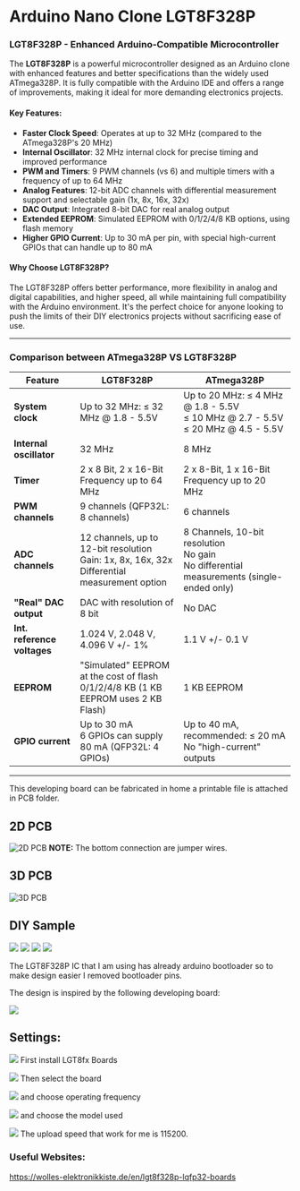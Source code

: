 # Arduino Nano Clone LGT8F328P

### LGT8F328P - Enhanced Arduino-Compatible Microcontroller

The **LGT8F328P** is a powerful microcontroller designed as an Arduino clone with enhanced features and better specifications than the widely used ATmega328P. It is fully compatible with the Arduino IDE and offers a range of improvements, making it ideal for more demanding electronics projects.

#### Key Features:
- **Faster Clock Speed**: Operates at up to 32 MHz (compared to the ATmega328P's 20 MHz)
- **Internal Oscillator**: 32 MHz internal clock for precise timing and improved performance
- **PWM and Timers**: 9 PWM channels (vs 6) and multiple timers with a frequency of up to 64 MHz
- **Analog Features**: 12-bit ADC channels with differential measurement support and selectable gain (1x, 8x, 16x, 32x)
- **DAC Output**: Integrated 8-bit DAC for real analog output
- **Extended EEPROM**: Simulated EEPROM with 0/1/2/4/8 KB options, using flash memory
- **Higher GPIO Current**: Up to 30 mA per pin, with special high-current GPIOs that can handle up to 80 mA

#### Why Choose LGT8F328P?
The LGT8F328P offers better performance, more flexibility in analog and digital capabilities, and higher speed, all while maintaining full compatibility with the Arduino environment. It's the perfect choice for anyone looking to push the limits of their DIY electronics projects without sacrificing ease of use.

---

### Comparison between ATmega328P VS LGT8F328P


| Feature                        | LGT8F328P                                          | ATmega328P                                      |
|---------------------------------|---------------------------------------------------|-------------------------------------------------|
| **System clock**                | Up to 32 MHz: ≤ 32 MHz @ 1.8 - 5.5V               | Up to 20 MHz: ≤ 4 MHz @ 1.8 - 5.5V <br> ≤ 10 MHz @ 2.7 - 5.5V <br> ≤ 20 MHz @ 4.5 - 5.5V |
| **Internal oscillator**         | 32 MHz                                            | 8 MHz                                           |
| **Timer**                       | 2 x 8 Bit, 2 x 16-Bit <br> Frequency up to 64 MHz | 2 x 8-Bit, 1 x 16-Bit <br> Frequency up to 20 MHz |
| **PWM channels**                | 9 channels (QFP32L: 8 channels)                   | 6 channels                                      |
| **ADC channels**                | 12 channels, up to 12-bit resolution <br> Gain: 1x, 8x, 16x, 32x <br> Differential measurement option | 8 Channels, 10-bit resolution <br> No gain <br> No differential measurements (single-ended only) |
| **"Real" DAC output**           | DAC with resolution of 8 bit                      | No DAC                                          |
| **Int. reference voltages**     | 1.024 V, 2.048 V, 4.096 V +/- 1%                  | 1.1 V +/- 0.1 V                                 |
| **EEPROM**                      | "Simulated" EEPROM at the cost of flash <br> 0/1/2/4/8 KB (1 KB EEPROM uses 2 KB Flash) | 1 KB EEPROM                                     |
| **GPIO current**                | Up to 30 mA <br> 6 GPIOs can supply 80 mA (QFP32L: 4 GPIOs) | Up to 40 mA, recommended: ≤ 20 mA <br> No "high-current" outputs |


---

This developing board can be fabricated in home a printable file is attached in PCB folder.

## 2D PCB
![2D PCB](https://github.com/AhmedHafez2000/Arduino-Nano-Clone-LGT8F328P/blob/main/PCB/2D-Top.png?raw=true)
**NOTE:** The bottom connection are jumper wires.

## 3D PCB
![3D PCB](https://github.com/AhmedHafez2000/Arduino-Nano-Clone-LGT8F328P/blob/main/PCB/3D-Top.png?raw=true)

## DIY Sample
![](https://github.com/AhmedHafez2000/Arduino-Nano-Clone-LGT8F328P/blob/main/Photos/IMG_1.jpg?raw=true)
![](https://github.com/AhmedHafez2000/Arduino-Nano-Clone-LGT8F328P/blob/main/Photos/IMG_2.jpg?raw=true)
![](https://github.com/AhmedHafez2000/Arduino-Nano-Clone-LGT8F328P/blob/main/Photos/IMG_3.jpg?raw=true)
![](https://github.com/AhmedHafez2000/Arduino-Nano-Clone-LGT8F328P/blob/main/Photos/IMG_4.jpg?raw=true)


The LGT8F328P IC that I am using has already arduino bootloader so to make design easier I removed bootloader pins.

The design is inspired by the following developing board:

![](https://github.com/AhmedHafez2000/Arduino-Nano-Clone-LGT8F328P/blob/main/Ref/lgt8f328p_nano_qfp32l_pinout.jpg?raw=true)

## Settings:
![](https://github.com/AhmedHafez2000/Arduino-Nano-Clone-LGT8F328P/blob/main/Photos/1.png?raw=true)
First install LGT8fx Boards

![](https://github.com/AhmedHafez2000/Arduino-Nano-Clone-LGT8F328P/blob/main/Photos/2.png?raw=true)
Then select the board

![](https://github.com/AhmedHafez2000/Arduino-Nano-Clone-LGT8F328P/blob/main/Photos/3.png?raw=true)
and choose operating frequency

![](https://github.com/AhmedHafez2000/Arduino-Nano-Clone-LGT8F328P/blob/main/Photos/4.png?raw=true)
and choose the model used

![](https://github.com/AhmedHafez2000/Arduino-Nano-Clone-LGT8F328P/blob/main/Photos/5.png?raw=true)
The upload speed that work for me is 115200.

### Useful Websites:
https://wolles-elektronikkiste.de/en/lgt8f328p-lqfp32-boards


